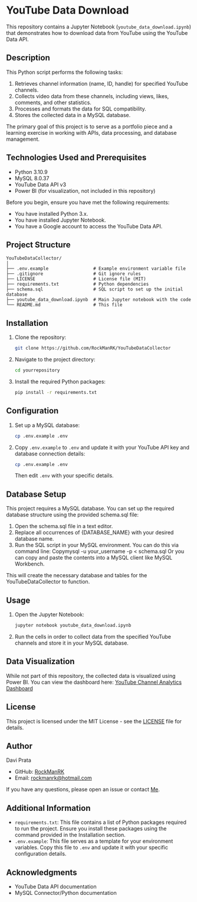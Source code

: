 # YouTube Data Download
This repository contains a Jupyter Notebook (`youtube_data_download.ipynb`) that demonstrates how to download data from YouTube using the YouTube Data API.

## Description

This Python script performs the following tasks:
1. Retrieves channel information (name, ID, handle) for specified YouTube channels.
2. Collects video data from these channels, including views, likes, comments, and other statistics.
3. Processes and formats the data for SQL compatibility.
4. Stores the collected data in a MySQL database.

The primary goal of this project is to serve as a portfolio piece and a learning exercise in working with APIs, data processing, and database management.

## Technologies Used and Prerequisites

- Python 3.10.9
- MySQL 8.0.37
- YouTube Data API v3
- Power BI (for visualization, not included in this repository)

Before you begin, ensure you have met the following requirements:
- You have installed Python 3.x.
- You have installed Jupyter Notebook.
- You have a Google account to access the YouTube Data API.

## Project Structure

```
YouTubeDataCollector/
│
├── .env.example                 # Example environment variable file
├── .gitignore                   # Git ignore rules
├── LICENSE                      # License file (MIT)
├── requirements.txt             # Python dependencies
├── schema.sql                   # SQL script to set up the initial database
├── youtube_data_download.ipynb  # Main Jupyter notebook with the code
└── README.md                    # This file
```

## Installation

1. Clone the repository:
    ```sh
    git clone https://github.com/RockManRK/YouTubeDataCollector
    ```
2. Navigate to the project directory:
    ```sh
    cd yourrepository
    ```
3. Install the required Python packages:
    ```sh
    pip install -r requirements.txt
    ```

## Configuration

1. Set up a MySQL database:
    ```sh
    cp .env.example .env
    ```
2. Copy `.env.example` to `.env` and update it with your YouTube API key and database connection details:
    ```sh
    cp .env.example .env
    ```
    Then edit `.env` with your specific details.

## Database Setup

This project requires a MySQL database. You can set up the required database structure using the provided schema.sql file:

1. Open the schema.sql file in a text editor.
2. Replace all occurrences of {DATABASE_NAME} with your desired database name.
3. Run the SQL script in your MySQL environment.
   You can do this via command line:
   Copymysql -u your_username -p < schema.sql
   Or you can copy and paste the contents into a MySQL client like MySQL Workbench.

This will create the necessary database and tables for the YouTubeDataCollector to function.

## Usage

1. Open the Jupyter Notebook:
    ```sh
    jupyter notebook youtube_data_download.ipynb
    ```
2. Run the cells in order to collect data from the specified YouTube channels and store it in your MySQL database.

## Data Visualization

While not part of this repository, the collected data is visualized using Power BI. You can view the dashboard here:
[YouTube Channel Analytics Dashboard](https://app.powerbi.com/view?r=eyJrIjoiNDUyZGQyZTMtZGQzZC00MDc4LWE0MTUtMzRkYzUwZWE1NDk1IiwidCI6IjI3YTMzZDA5LTU1MWUtNDYwYy1hMjk4LWFhMmNhM2E4ZGRiOCJ9&pageName=c58b386e2fc7a380722c)

## License

This project is licensed under the MIT License - see the [LICENSE](LICENSE) file for details.

## Author

Davi Prata
- GitHub: [RockManRK](https://github.com/RockManRK)
- Email: rockmanrk@hotmail.com

If you have any questions, please open an issue or contact [Me](mailto:rockmanrk@hotmail.com).

## Additional Information

- `requirements.txt`: This file contains a list of Python packages required to run the project. Ensure you install these packages using the command provided in the Installation section.
- `.env.example`: This file serves as a template for your environment variables. Copy this file to `.env` and update it with your specific configuration details.

## Acknowledgments

- YouTube Data API documentation
- MySQL Connector/Python documentation
